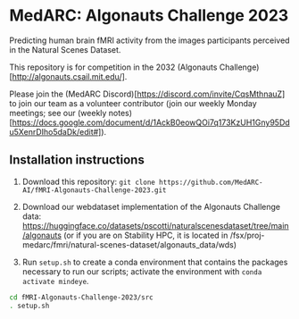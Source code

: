 # MedARC: Algonauts Challenge 2023

Predicting human brain fMRI activity from the images participants perceived in the Natural Scenes Dataset.

This repository is for competition in the 2032 (Algonauts Challenge)[http://algonauts.csail.mit.edu/]. 

Please join the (MedARC Discord)[https://discord.com/invite/CqsMthnauZ] to join our team as a volunteer contributor (join our weekly Monday meetings; see our (weekly notes)[https://docs.google.com/document/d/1AckB0eowQOi7q173KzUH1Gny95Ddu5XenrDIho5daDk/edit#]).

## Installation instructions

1. Download this repository: ``git clone https://github.com/MedARC-AI/fMRI-Algonauts-Challenge-2023.git``

2. Download our webdataset implementation of the Algonauts Challenge data: https://huggingface.co/datasets/pscotti/naturalscenesdataset/tree/main/algonauts (or if you are on Stability HPC, it is located in /fsx/proj-medarc/fmri/natural-scenes-dataset/algonauts_data/wds)

3. Run ``setup.sh`` to create a conda environment that contains the packages necessary to run our scripts; activate the environment with ``conda activate mindeye``.

```bash
cd fMRI-Algonauts-Challenge-2023/src
. setup.sh
```
